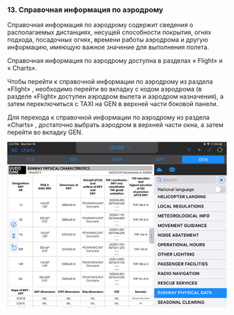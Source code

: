 ### 13. Справочная информация по аэродрому

Справочная информация по аэродрому содержит сведения о располагаемых дистанциях, несущей способности покрытия, огнях подхода, посадочных огнях, времени работы аэродрома и другую информацию, имеющую важное значение для выполнения полета.

Справочная информация по аэродрому доступна в разделах « Flight» и « Charts».

Чтобы перейти к справочной информации по аэродрому из раздела «Flight» , необходимо перейти во вкладку с кодом аэродрома (в разделе «Flight» доступен аэродром вылета и аэродром назначения), а затем переключиться с TAXI на GEN в верхней части боковой панели.

Для перехода к справочной информации по аэродрому из раздела «Charts» , достаточно выбрать аэродром в верхней части окна, а затем перейти во вкладку GEN.

![](../../../images/IMG_3163-2.png)

